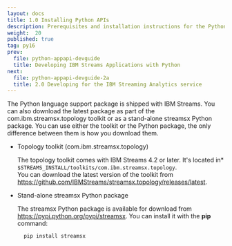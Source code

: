 ```yaml
---
layout: docs
title: 1.0 Installing Python APIs
description: Prerequisites and installation instructions for the Python Application API
weight:  20
published: true
tag: py16
prev:
  file: python-appapi-devguide
  title: Developing IBM Streams Applications with Python
next:
  file: python-appapi-devguide-2a
  title: 2.0 Developing for the IBM Streaming Analytics service
---
```


The Python language support package is shipped with IBM Streams. You can also download the latest package as part of the com.ibm.streamsx.topology toolkit or as a stand-alone streamsx Python package. You can use either the toolkit or the Python package, the only difference between them is how you download them.

* Topology toolkit (com.ibm.streamsx.topology)

  The topology toolkit comes with IBM Streams 4.2 or later. It's located in* `$STREAMS_INSTALL/toolkits/com.ibm.streamsx.topology`.<br>You can download the latest version of the toolkit from https://github.com/IBMStreams/streamsx.topology/releases/latest.

* Stand-alone streamsx Python package

  The streamsx Python package is available for download from https://pypi.python.org/pypi/streamsx. You can install it with the **pip** command:

        pip install streamsx
        
